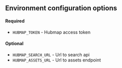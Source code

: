 ## Environment configuration options

#### Required
- `HUBMAP_TOKEN` - Hubmap access token

#### Optional
- `HUBMAP_SEARCH_URL` - Url to search api
- `HUBMAP_ASSETS_URL` - Url to assets endpoint
